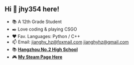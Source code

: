 ## Hi 👋 jhy354 here!
* 📚 A 12th Grade Student 
* ✒️ Love coding & playing CSGO
* ❤️ Fav. Languages: Python / C++
* 📫 Email: jianghy_hz@foxmail.com  jianghyhz@gmail.com
* 📚 [**Hangzhou No.2 High School**](http://www.hz2hs.cn/)
* 🎮 [**My Steam Page Here**](https://steamcommunity.com/id/jhy_j/)
